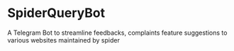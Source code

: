 # SpiderQueryBot
A Telegram Bot to streamline feedbacks, complaints feature suggestions to various websites maintained by spider
